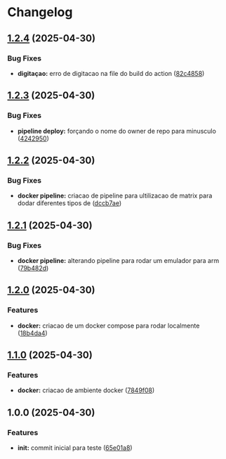# Changelog

## [1.2.4](https://github.com/JefteCosta/elixircr/compare/v1.2.3...v1.2.4) (2025-04-30)


### Bug Fixes

* **digitaçao:** erro de digitacao na file do build do action ([82c4858](https://github.com/JefteCosta/elixircr/commit/82c4858cd6e35650523c0ee50f4e29882dd2e685))

## [1.2.3](https://github.com/JefteCosta/elixircr/compare/v1.2.2...v1.2.3) (2025-04-30)


### Bug Fixes

* **pipeline deploy:** forçando o nome do owner de repo para minusculo ([4242950](https://github.com/JefteCosta/elixircr/commit/42429505ff5f71db8b7978334483b1ead3fc08af))

## [1.2.2](https://github.com/JefteCosta/elixircr/compare/v1.2.1...v1.2.2) (2025-04-30)


### Bug Fixes

* **docker pipeline:** criacao de pipeline para ultilizacao de matrix para dodar diferentes tipos de ([dccb7ae](https://github.com/JefteCosta/elixircr/commit/dccb7aee8c76168e08af2d96f0da95b73836012a))

## [1.2.1](https://github.com/JefteCosta/elixircr/compare/v1.2.0...v1.2.1) (2025-04-30)


### Bug Fixes

* **docker pipeline:** alterando pipeline para rodar um emulador para arm ([79b482d](https://github.com/JefteCosta/elixircr/commit/79b482d3dccde7983f681af2568e4b48313dfe3e))

## [1.2.0](https://github.com/JefteCosta/elixircr/compare/v1.1.0...v1.2.0) (2025-04-30)


### Features

* **docker:** criacao de um docker compose para rodar localmente ([18b4da4](https://github.com/JefteCosta/elixircr/commit/18b4da471230a7239340886be165d48e530fe998))

## [1.1.0](https://github.com/JefteCosta/elixircr/compare/v1.0.0...v1.1.0) (2025-04-30)


### Features

* **docker:** criacao de ambiente docker ([7849f08](https://github.com/JefteCosta/elixircr/commit/7849f083335ed47fd3eb60eb8156a38ac311c387))

## 1.0.0 (2025-04-30)


### Features

* **init:** commit inicial para teste ([65e01a8](https://github.com/JefteCosta/elixircr/commit/65e01a83df28e3326004a1abccf30504488e63ad))
